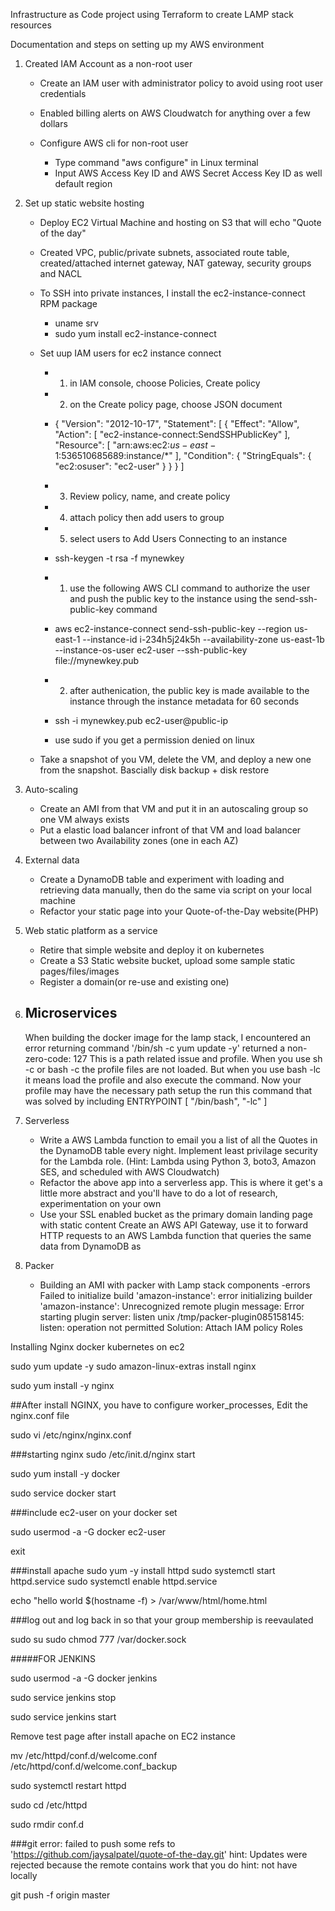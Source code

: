 Infrastructure as Code project using Terraform to create LAMP stack resources


Documentation and steps on setting up my AWS environment

1. Created IAM Account as a non-root user
    - Create an IAM user with administrator policy to avoid using root user credentials
    
    - Enabled billing alerts on AWS Cloudwatch for anything over a few dollars

    - Configure AWS cli for non-root user 
        - Type command "aws configure" in Linux terminal 
        - Input AWS Access Key ID and AWS Secret Access Key ID as well default region

2. Set up static website hosting
    - Deploy EC2 Virtual Machine and hosting on S3 that will echo "Quote of the day"
    - Created VPC, public/private subnets, associated route table, created/attached internet gateway, NAT gateway, security groups and NACL
    - To SSH into private instances, I install the ec2-instance-connect RPM package
        -   uname srv
        -   sudo yum install ec2-instance-connect
    - Set uup IAM users for ec2 instance connect 
        - 1. in IAM console, choose Policies, Create policy
        - 2. on the Create policy page, choose JSON document
        - {
    "Version": "2012-10-17",
    "Statement": [
        {
            "Effect": "Allow",
            "Action": [
                "ec2-instance-connect:SendSSHPublicKey"
            ],
            "Resource": [
                "arn:aws:ec2:$us-east-1:$536510685689:instance/*"
            ],
            "Condition": {
                "StringEquals": {
                    "ec2:osuser": "ec2-user"
                }
            }
        }
    ]

        - 3. Review policy, name, and create policy 
        - 4. attach policy then add users to group 
        - 5. select users to Add Users
    Connecting to an instance
        -   ssh-keygen -t rsa -f mynewkey

        - 1. use the following AWS CLI command to authorize the user and push the public key to the instance using the send-ssh-public-key command
        -   aws ec2-instance-connect send-ssh-public-key --region us-east-1 --instance-id i-234h5j24k5h --availability-zone us-east-1b --instance-os-user ec2-user --ssh-public-key file://mynewkey.pub

        - 2. after authenication, the public key is made available to the instance through the instance metadata for 60 seconds
        -   ssh -i mynewkey.pub ec2-user@public-ip
        - use sudo if you get a permission denied on linux 
            
    - Take a snapshot of you VM, delete the VM, and deploy a new one from the snapshot. Bascially disk backup + disk restore

3. Auto-scaling
    - Create an AMI from that VM and put it in an autoscaling group so one VM always exists
    - Put a elastic load balancer infront of that VM and load balancer between two Availability zones (one in each AZ)
    
4. External data
    - Create a DynamoDB table and experiment with loading and retrieving data manually, then do the same via script on your local machine
    - Refactor your static page into your Quote-of-the-Day website(PHP)
5. Web static platform as a service
    - Retire that simple website and deploy it on kubernetes
    - Create a S3 Static website bucket, upload some sample static pages/files/images
    - Register a domain(or re-use and existing one)



6. Microservices
    - 

    When building the docker image for the lamp stack, I encountered an error returning command '/bin/sh -c yum update -y' returned a non-zero-code: 127
    This is a path related issue and profile. When you use sh -c or bash -c the profile files are not loaded. But when you use bash -lc it means load the profile and also execute the command. Now your profile may have the necessary path setup the run this command 
        that was solved by including
        ENTRYPOINT [ "/bin/bash", "-lc" ]


7. Serverless 
    - Write a AWS Lambda function to email you a list of all the Quotes in the DynamoDB table every night. Implement least privilage security for the Lambda role. (Hint: Lambda using Python 3, boto3, Amazon SES, and scheduled with AWS Cloudwatch)
    - Refactor the above app into a serverless app. This is where it get's a little more abstract and you'll have to do a lot of research, experimentation on your own
    - Use your SSL enabled bucket as the primary domain landing page with static content
    Create an AWS API Gateway, use it to forward HTTP requests to an AWS Lambda function that queries the same data from DynamoDB as 


8. Packer
    - Building an AMI with packer with Lamp stack components
            -errors
                Failed to initialize build 'amazon-instance': error initializing builder 'amazon-instance': Unrecognized remote plugin message: Error starting plugin server: listen unix /tmp/packer-plugin085158145: listen: operation not permitted
            Solution: Attach IAM policy Roles
            







Installing Nginx docker kubernetes on ec2

sudo yum update -y
sudo amazon-linux-extras install nginx

sudo yum install -y nginx

##After install NGINX, you have to configure worker_processes, Edit the nginx.conf file 

sudo vi /etc/nginx/nginx.conf

###starting nginx
sudo /etc/init.d/nginx start


sudo yum install -y docker

sudo service docker start

###include ec2-user on your docker set 

sudo usermod -a -G docker ec2-user

exit


###install apache
sudo yum -y install httpd
sudo systemctl start httpd.service
sudo systemctl enable httpd.service

echo "hello world $(hostname -f) > /var/www/html/home.html



###log out and log back in so that your group membership is reevaulated

sudo su
sudo chmod 777 /var/docker.sock


#####FOR JENKINS

sudo usermod -a -G docker jenkins

sudo service jenkins stop 

sudo service jenkins start

Remove test page after install apache on EC2 instance


mv /etc/httpd/conf.d/welcome.conf /etc/httpd/conf.d/welcome.conf_backup

sudo systemctl restart httpd

sudo cd /etc/httpd

sudo rmdir conf.d


###git error: failed to push some refs to 'https://github.com/jaysalpatel/quote-of-the-day.git'
hint: Updates were rejected because the remote contains work that you do
hint: not have locally

git push -f origin master




